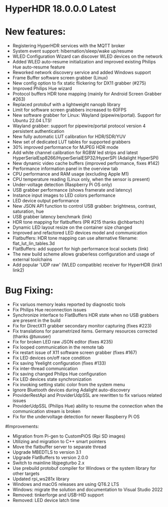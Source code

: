 # HyperHDR 18.0.0.0 Latest

# New features:
- Registering HyperHDR services with the MQTT broker
- System event support: hibernation/sleep/wake up/resume
- WLED Configuration Wizard can discover WLED devices on the network
- Added WLED auto-resume initialization and improved existing Philips Hue auto-resume feature
- Reworked network discovery service and added Windows support
- Frame Buffer software screen grabber (Linux)
- New config option to fix static flickering for DX11 grabber (#275)
- Improved Philips Hue wizard
- Protocol buffers HDR tone mapping (mainly for Android Screen Grabber #263)
- Replaced protobuf with a lightweight nanopb library
- Limit for software screen grabbers increased to 60FPS
- New software grabber for Linux: Wayland (pipewire/portal). Support for Ubuntu 22.04 LTS!
- Wayland grabber: support for pipewire/portal protocol version 4 persistent authentication
- New fully automatic LUT calibration for HDR/SDR/YUV
- New set of dedicated LUT tables for supported grabbers
- 30% improved performance for MJPEG HDR mode
- Add white channel calibration for RGBW led strips and latest HyperSerialEsp8266/HyperSerialESP32/HyperSPI (Adalight HyperSPI)
- New dynamic video cache buffers (improved performance, fixes #142)
- Performance information panel in the overview tab
- CPU performance and RAM usage (excluding Apple M1)
- CPU temperature reading (Linux only, when the sensor is present)
- Under-voltage detection (Raspberry Pi OS only)
- USB grabber performance (shows framerate and latency)
- Instance input images to LED colors performance
- LED device output performance
- New JSON API function to control USB grabber: brightness, contrast, saturation, hue
- USB grabber latency benchmark (link)
- HDR tone mapping for flatbuffers (PR #215 thanks @chbartsch)
- Dynamic LED layout resize on the container size changed
- Improved and refactored LED devices model and communication
- Flatbuffers: HDR tone mapping can use alternative filename: flat_lut_lin_tables.3d
- FlatBuffers: add support for high performance local sockets (link)
- The new build scheme allows graberless configuration and usage of external toolchains
- Add popular 'UDP raw' (WLED compatible) receiver for HyperHDR (link1 link2)

# Bug Fixing: 
- Fix variuos memory leaks reported by diagnostic tools
- Fix Philips Hue reconnection issues
- Synchronize interface to FlatBuffers HDR state when no USB grabbers are present in the build
- Fix for DirectX11 grabber secondary monitor capturing (fixes #223)
- Fix translations for parametrized items. Germany resources corrected (thanks @tuxuser)
- Fix for broken LED raw JSON editor (fixes #235)
- Fix looped communication in the remote tab
- Fix restart issue of X11 software screen grabber (fixes #167)
- Fix LED devices on/off race condition
- Fix saving Yeelight configuration (fixes #133)
- Fix inter-thread communication
- Fix saving changed Philips Hue configuration
- Fix LED devices state synchronization
- Fix invoking setting static color from the system menu
- Ignore Bluetooth devices during Adalight auto-discovery
- ProviderRestApi and ProviderUdpSSL are rewritten to fix variuos related issues
- ProviderUdpSSL (Philips Hue) ability to resume the connection when the communication stream is broken
- Fix for the undervoltage detection for newer Raspberry Pi OS

#Improvements:
- Migration from Pi-gen to CustomPiOS (Rpi SD images)
- Utilizing and migration to C++ smart pointers
- Move the flatbuffer server to separate thread
- Upgrade MBEDTLS to version 3.1
- Upgrade FlatBuffers to version 2.0.0
- Switch to mainline libjpegturbo 2.x
- Use prebuild protobuf compiler for Windows or the system library for other targets
- Updated rpi_ws281x library
- Windows and macOS releases are using QT6.2 LTS
- Windows: migrate the solution and documentation to Visual Studio 2022
- Removed: tinkerforge and USB-HID support
- Removed: LED device latch time
